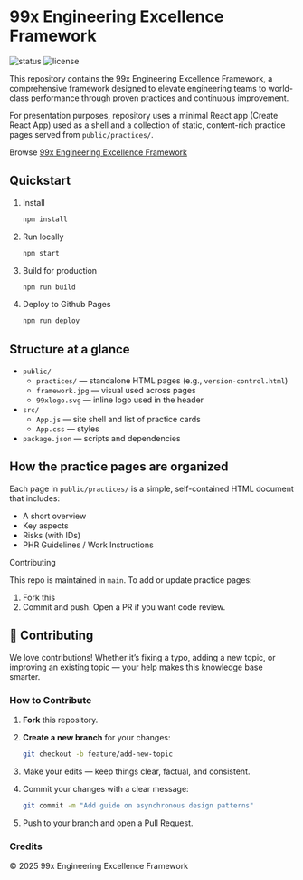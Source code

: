# 99x Engineering Excellence Framework 

![status](https://img.shields.io/badge/status-complete-brightgreen) ![license](https://img.shields.io/badge/license-proprietary-blue)

This repository contains the 99x Engineering Excellence Framework, a comprehensive framework designed to elevate engineering teams to world-class performance through proven practices and continuous improvement.

For presentation purposes, repository uses a minimal React app (Create React App) used as a shell and a collection of static, content-rich practice pages served from `public/practices/`.

Browse [99x Engineering Excellence Framework](https://99x-incubator.github.io/engineering-excellence-framework/) 

## Quickstart

1. Install

   ```bash
   npm install
   ```

2. Run locally

   ```bash
   npm start
   ```

3. Build for production

   ```bash
   npm run build
   ```
4. Deploy to Github Pages

   ```bash
   npm run deploy
   ```

## Structure at a glance

- `public/`
  - `practices/` — standalone HTML pages (e.g., `version-control.html`)
  - `framework.jpg` — visual used across pages
  - `99xlogo.svg` — inline logo used in the header
- `src/`
  - `App.js` — site shell and list of practice cards
  - `App.css` — styles
- `package.json` — scripts and dependencies

## How the practice pages are organized

Each page in `public/practices/` is a simple, self-contained HTML document that includes:

- A short overview
- Key aspects
- Risks (with IDs)
- PHR Guidelines / Work Instructions

Contributing

This repo is maintained in `main`. To add or update practice pages:

1. Fork this 
3. Commit and push. Open a PR if you want code review.

## 🤝 Contributing

We love contributions! Whether it’s fixing a typo, adding a new topic, or improving an existing topic — your help makes this knowledge base smarter.  

### How to Contribute

1. **Fork** this repository.  
2. **Create a new branch** for your changes:  
   ```bash
   git checkout -b feature/add-new-topic
   ```
   
3. Make your edits — keep things clear, factual, and consistent.
4. Commit your changes with a clear message:
   ```bash
   git commit -m "Add guide on asynchronous design patterns"
   ```
5. Push to your branch and open a Pull Request.

### Credits

© 2025 99x Engineering Excellence Framework

